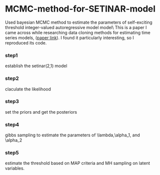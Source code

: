 # MCMC-method-for-SETINAR-model
Used bayesian MCMC method to estimate the parameters of self-exciting threshold integer-valued autoregressive model model\\
This is a paper I came across while researching data cloning methods for estimating time series models, ([paper link](https://www.sciencedirect.com/science/article/pii/S0167947321002449)). I found it particularly interesting, so I reproduced its code.

### step1
establish the setinar(2,1) model
### step2
claculate the likelihood
### step3
set the priors and get the posteriors
### step4
gibbs sampling to estimate the parameters of \lambda,\alpha_1, and \alpha_2
### step5
estimate the threshold based on MAP criteria and MH sampling on latent variables.
